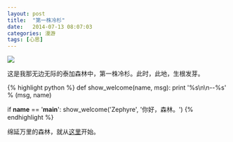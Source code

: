 ```yaml
---
layout: post
title:  "第一株冷杉"
date:   2014-07-13 08:07:03
categories: 漫游
tags: [心思]
---
```


<img class="myimg" src="http://zephyre.qiniudn.com/blog/Taiga-01.jpg?imageView/1/w/800/h/360/q/85" />

这是我那无边无际的泰加森林中，第一株冷杉。此时，此地，生根发芽。

{% highlight python %}
def show_welcome(name, msg):
    print '%s\n\n--%s' % (msg, name)

if __name__ == '__main__':
    show_welcome('Zephyre', '你好，森林。')
{% endhighlight %}

绵延万里的森林，就从[这里][taiga-home]开始。

[taiga-home]: http://voice.zephyretech.com
